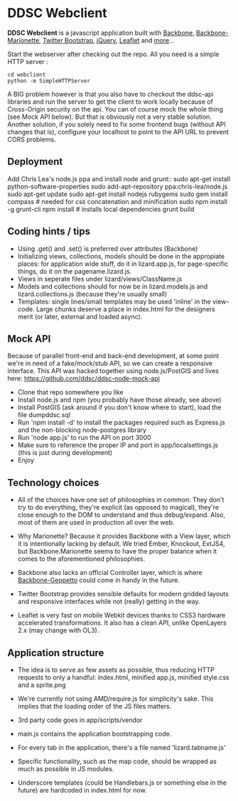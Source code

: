 # DDSC Webclient

**DDSC Webclient** is a javascript application built with [Backbone](http://backbonejs.org/), [Backbone-Marionette](http://marionettejs.com/), [Twitter Bootstrap](http://twitter.github.com/bootstrap/), [jQuery](http://jquery.com/), [Leaflet](http://leafletjs.com/) and [more](https://github.com/ddsc/webclient/tree/master/app/scripts/vendor)...

Start the webserver after checking out the repo. All you need is a simple HTTP server :

    cd webclient
    python -m SimpleHTTPServer

A BIG problem however is that you also have to checkout the ddsc-api libraries and run the server to get the client to work locally because of Cross-Origin security on the api. You can of course mock the whole thing (see Mock API below). But that is obviously not a very stable solution.
Another solution, if you solely need to fix some frontend bugs (without API changes that is), configure your localhost to point to the API URL to prevent CORS problems.


## Deployment
Add Chris Lea's node.js ppa and install node and grunt::
    sudo apt-get install python-software-properties
    sudo add-apt-repository ppa:chris-lea/node.js
    sudo apt-get update
    sudo apt-get install nodejs rubygems
    sudo gem install compass # needed for css concatenation and minification
    sudo npm install -g grunt-cli
    npm install # installs local dependencies
    grunt build


## Coding hints / tips

 * Using .get() and .set() is preferred over attributes (Backbone)
 * Initializing views, collections, models should be done in the appropiate places: for application wide stuff, do it in lizard.app.js, for page-specific things, do it on the pagename.lizard.js.
 * Views in seperate files under lizard/views/ClassName.js
 * Models and collections should for now be in lizard.models.js and lizard.collections.js (because they're usually small)
 * Templates: single lines/small templates may be used 'inline' in the view-code. Large chunks deserve a place in index.html for the designers merit (or later, external and loaded async).
 



## Mock API

Because of parallel front-end and back-end development, at some point we're in need of a fake/mock/stub API, so we can create a responsive interface.
This API was hacked together using node.js/PostGIS and lives here: https://github.com/ddsc/ddsc-node-mock-api

 * Clone that repo somewhere you like
 * Install node.js and npm (you probably have those already, see above)
 * Install PostGIS (ask around if you don't know where to start), load the file dumpddsc.sql
 * Run 'npm install -d' to install the packages required such as Express.js and the non-blocking node-postgres library
 * Run 'node app.js' to run the API on port 3000
 * Make sure to reference the proper IP and port in app/localsettings.js (this is just during development)
 * Enjoy


## Technology choices

 * All of the choices have one set of philosophies in common: They don't try to do everything, they're explicit (as opposed to magical), they're close enough to the DOM to understand and thus debug/expand. Also, most of them are used in production all over the web.

 * Why Marionette? Because it provides Backbone with a View layer, which it is intentionally lacking by default. We tried Ember, Knockout, ExtJS4, but Backbone.Marionette seems to have the proper balance when it comes to the aforementioned philosophies.

 * Backbone also lacks an official Controller layer, which is where [Backbone-Geppetto](http://modeln.github.com/backbone.geppetto/) could come in handy in the future.

 * Twitter Bootstrap provides sensible defaults for modern gridded layouts and responsive interfaces while not (really) getting in the way.

 * Leaflet is very fast on mobile Webkit devices thanks to CSS3 hardware accelerated transformations. It also has a clean API, unlike OpenLayers 2.x (may change with OL3).


## Application structure

 * The idea is to serve as few assets as possible, thus reducing HTTP requests to only a handful: index.html, minified app.js, minified style.css and a sprite.png

 * We're currently not using AMD/require.js for simplicity's sake. This implies that the loading order of the JS files matters.

 * 3rd party code goes in app/scripts/vendor

 * main.js contains the application bootstrapping code.

 * For every tab in the application, there's a file named 'lizard.tabname.js'

 * Specific functionality, such as the map code, should be wrapped as much as possible in JS modules.

 * Underscore templates (could be Handlebars.js or something else in the future) are hardcoded in index.html for now.

